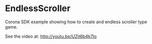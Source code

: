 EndlessScroller
===============

Corona SDK example showing how to create and endless scroller type game.

See the video at: http://youtu.be/UZjt6b4k7Io